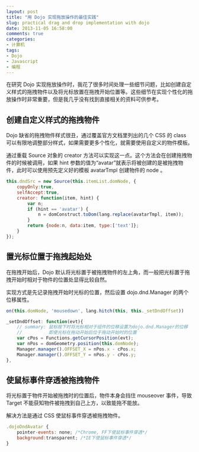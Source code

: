 ```yaml
---
layout: post
title: "用 Dojo 实现拖放操作的最佳实践"
slug: practical drag and drop implementation with dojo
date: 2013-11-05 16:58:00
comments: true
categories:
- 计算机
tags:
- Dojo
- Javascript
- 编程
---
```

在研究 Dojo 实现拖放操作时，我花了很多时间处理一些细节问题，比如创建自定义样式的拖拽物件以及将光标放置在拖拽开始位置等。这些细节在实现个性化的拖放操作时非常重要，但是我几乎没有找到直接相关的资料可供参考。

创建自定义样式的拖拽物件
------------------------

Dojo 缺省的拖拽物件样式很丑，通过覆盖官方文档里列出的几个 CSS 的 class 可以有限地调整部分样式，如果需要更多个性化，就需要使用自定义的物件模板。

通过重载 Source 对象的 creator 方法可以实现这一点。这个方法会在创建拖拽物件的时候被调用，如果 hint 参数的值为“avatar”就表示将被创建的是被拖拽物件，此时可以使用预先定义好的模板 avatarTmpl 创建物件的 node 。

```javascript
this.dndSrc = new Source(this.itemList.domNode, {
    copyOnly:true,
    selfAccept:true,
    creator: function(item, hint) {
        var n;
        if (hint == 'avatar') {
            n = domConstruct.toDom(lang.replace(avatarTmpl, item));
        }
        return {node:n, data:item, type:['text']};
    }
});
```

置光标位置于拖拽起始处
----------------------

在拖拽开始后，Dojo 默认将光标置于被拖拽物件的左上角，而一般把光标置于拖拽开始时相对于物件的位置处显得比较自然。

实现方式是先记录拖拽开始时光标的位置，然后设置 dojo.dnd.Manager 的两个位移属性。

```javascript
on(this.domNode, 'mousedown', lang.hitch(this, this._setDndOffset))

_setDndOffset: function(evt){
    // summary: 鼠标按下时将光标相对于组件的位移设置为dojo.dnd.Manager的位移
    //          即使光标在拖动开始后位于拖动开始时的位置
    var cPos = Functions.getCursorPosition(evt);
    var nPos = domGeometry.position(this.domNode);
    Manager.manager().OFFSET_X = nPos.x - cPos.x;
    Manager.manager().OFFSET_Y = nPos.y - cPos.y;
},
```

使鼠标事件穿透被拖拽物件
------------------------

将光标置于物件开始被拖拽时的位置后，物件本身会挡住 mouseover 事件，导致 Target 不能获知物件被拖拽到自己上方，以致能拖不能放。

解决方法是通过 CSS 使鼠标事件穿透被拖拽物件。

```javascript
.dojoDndAvatar {
    pointer-events: none; /*Chrome, FF下使鼠标事件穿透*/
    background:transparent; /*IE下使鼠标事件穿透*/
}
```
